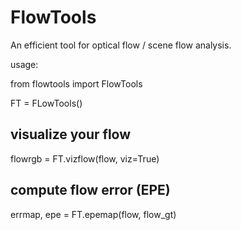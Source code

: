 # FlowTools
An efficient tool for optical flow / scene flow analysis.

usage:

from flowtools import FlowTools

FT = FLowTools()

## visualize your flow
flowrgb = FT.vizflow(flow, viz=True)

## compute flow error (EPE)
errmap, epe = FT.epemap(flow, flow_gt)
